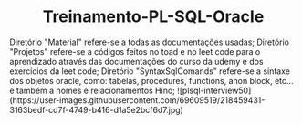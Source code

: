 <h1 align = center> Treinamento-PL-SQL-Oracle </h1>
Diretório "Material" refere-se a todas as documentações usadas;
Diretório "Projetos" refere-se a códigos feitos no toad e no leet code para o aprendizado através das documentações do curso da udemy 
e dos exercícios da leet code;
Diretório "SyntaxSqlComands" refere-se a sintaxe dos objetos oracle, como: tabelas, procedures, functions, anon block, etc... 
e também a nomes e relacionamentos Hino;
![plsql-interview50](https://user-images.githubusercontent.com/69609519/218459431-3163bedf-cd7f-4749-b416-d1a5e2bcf6d7.jpg)
